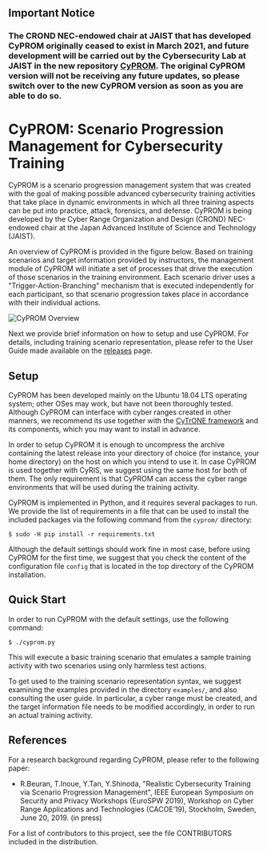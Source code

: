 ## Important Notice

### The CROND NEC-endowed chair at JAIST that has developed CyPROM originally ceased to exist in March 2021, and future development will be carried out by the Cybersecurity Lab at JAIST in the new repository [CyPROM](https://github.com/cyb3rlab/CyPROM). The original CyPROM version will not be receiving any future updates, so please switch over to the new CyPROM version as soon as you are able to do so.


# CyPROM: Scenario Progression Management for Cybersecurity Training

CyPROM is a scenario progression management system that was created
with the goal of making possible advanced cybersecurity training
activities that take place in dynamic environments in which all three
training aspects can be put into practice, attack, forensics, and
defense. CyPROM is being developed by the Cyber Range Organization and
Design (CROND) NEC-endowed chair at the Japan Advanced Institute of
Science and Technology (JAIST).

An overview of CyPROM is provided in the figure below. Based on
training scenarios and target information provided by instructors, the
management module of CyPROM will initiate a set of processes that
drive the execution of those scenarios in the training
environment. Each scenario driver uses a "Trigger-Action-Branching"
mechanism that is executed independently for each participant, so that
scenario progression takes place in accordance with their individual
actions.

![CyPROM Overview](https://github.com/crond-jaist/cyprom/blob/master/cyprom_overview.png)

Next we provide brief information on how to setup and use CyPROM. For
details, including training scenario representation, please refer to
the User Guide made available on the
[releases](https://github.com/crond-jaist/cyprom/releases) page.


## Setup

CyPROM has been developed mainly on the Ubuntu 18.04 LTS operating
system; other OSes may work, but have not been thoroughly
tested. Although CyPROM can interface with cyber ranges created in
other manners, we recommend its use together with the [CyTrONE
framework](https://github.com/crond-jaist/cytrone) and its components,
which you may want to install in advance.

In order to setup CyPROM it is enough to uncompress the archive
containing the latest release into your directory of choice (for
instance, your home directory) on the host on which you intend to use
it. In case CyPROM is used together with CyRIS, we suggest using the
same host for both of them. The only requirement is that CyPROM can
access the cyber range environments that will be used during the
training activity.

CyPROM is implemented in Python, and it requires several packages to
run. We provide the list of requirements in a file that can be used to
install the included packages via the following command from the
`cyprom/` directory:

`$ sudo -H pip install -r requirements.txt`

Although the default settings should work fine in most case, before
using CyPROM for the first time, we suggest that you check the content
of the configuration file `config` that is located in the top
directory of the CyPROM installation.


## Quick Start

In order to run CyPROM with the default settings, use the following
command:

`$ ./cyprom.py`

This will execute a basic training scenario that emulates a sample
training activity with two scenarios using only harmless test actions.

To get used to the training scenario representation syntax, we suggest
examining the examples provided in the directory `examples/`, and also
consulting the user guide. In particular, a cyber range must be
created, and the target information file needs to be modified
accordingly, in order to run an actual training activity.


## References

For a research background regarding CyPROM, please refer to the
following paper:

* R.Beuran, T.Inoue, Y.Tan, Y.Shinoda, "Realistic Cybersecurity
  Training via Scenario Progression Management", IEEE European
  Symposium on Security and Privacy Workshops (EuroSPW 2019), Workshop
  on Cyber Range Applications and Technologies (CACOE’19), Stockholm,
  Sweden, June 20, 2019. (in press)

For a list of contributors to this project, see the file CONTRIBUTORS
included in the distribution.

